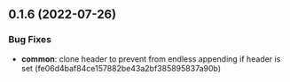 ## 0.1.6 (2022-07-26)


### Bug Fixes

* **common**: clone header to prevent from endless appending if header is set (fe06d4baf84ce157882be43a2bf385895837a90b)



